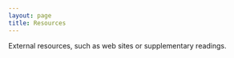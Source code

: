 ```yaml
---
layout: page
title: Resources
---
```


External resources, such as web sites or supplementary readings.